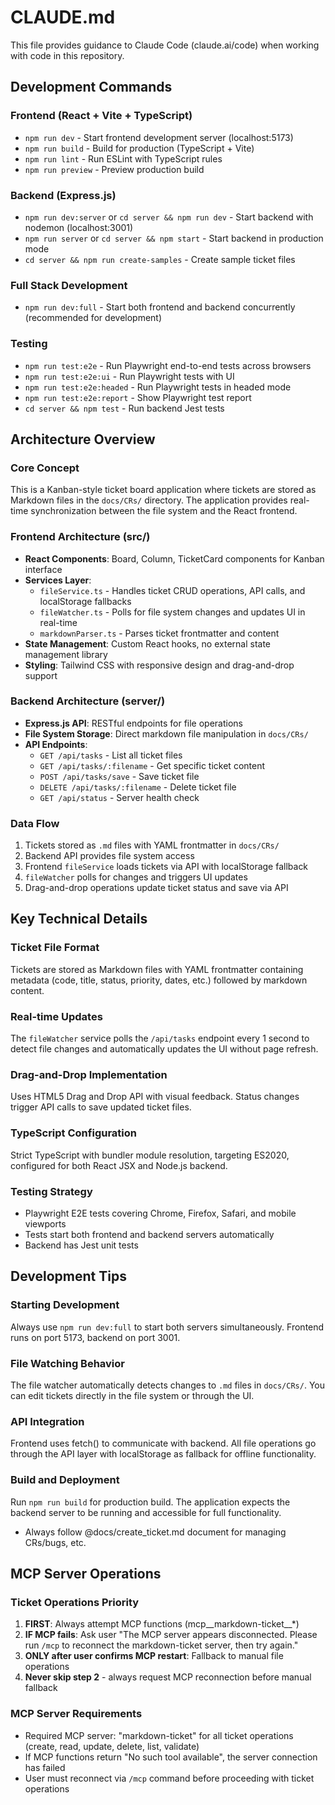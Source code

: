 # CLAUDE.md

This file provides guidance to Claude Code (claude.ai/code) when working with code in this repository.

## Development Commands

### Frontend (React + Vite + TypeScript)
- `npm run dev` - Start frontend development server (localhost:5173)
- `npm run build` - Build for production (TypeScript + Vite)
- `npm run lint` - Run ESLint with TypeScript rules
- `npm run preview` - Preview production build

### Backend (Express.js)
- `npm run dev:server` or `cd server && npm run dev` - Start backend with nodemon (localhost:3001)
- `npm run server` or `cd server && npm start` - Start backend in production mode
- `cd server && npm run create-samples` - Create sample ticket files

### Full Stack Development
- `npm run dev:full` - Start both frontend and backend concurrently (recommended for development)

### Testing
- `npm run test:e2e` - Run Playwright end-to-end tests across browsers
- `npm run test:e2e:ui` - Run Playwright tests with UI
- `npm run test:e2e:headed` - Run Playwright tests in headed mode
- `npm run test:e2e:report` - Show Playwright test report
- `cd server && npm test` - Run backend Jest tests

## Architecture Overview

### Core Concept
This is a Kanban-style ticket board application where tickets are stored as Markdown files in the `docs/CRs/` directory. The application provides real-time synchronization between the file system and the React frontend.

### Frontend Architecture (src/)
- **React Components**: Board, Column, TicketCard components for Kanban interface
- **Services Layer**: 
  - `fileService.ts` - Handles ticket CRUD operations, API calls, and localStorage fallbacks
  - `fileWatcher.ts` - Polls for file system changes and updates UI in real-time
  - `markdownParser.ts` - Parses ticket frontmatter and content
- **State Management**: Custom React hooks, no external state management library
- **Styling**: Tailwind CSS with responsive design and drag-and-drop support

### Backend Architecture (server/)
- **Express.js API**: RESTful endpoints for file operations
- **File System Storage**: Direct markdown file manipulation in `docs/CRs/`
- **API Endpoints**:
  - `GET /api/tasks` - List all ticket files
  - `GET /api/tasks/:filename` - Get specific ticket content
  - `POST /api/tasks/save` - Save ticket file
  - `DELETE /api/tasks/:filename` - Delete ticket file
  - `GET /api/status` - Server health check

### Data Flow
1. Tickets stored as `.md` files with YAML frontmatter in `docs/CRs/`
2. Backend API provides file system access
3. Frontend `fileService` loads tickets via API with localStorage fallback
4. `fileWatcher` polls for changes and triggers UI updates
5. Drag-and-drop operations update ticket status and save via API

## Key Technical Details

### Ticket File Format
Tickets are stored as Markdown files with YAML frontmatter containing metadata (code, title, status, priority, dates, etc.) followed by markdown content.

### Real-time Updates
The `fileWatcher` service polls the `/api/tasks` endpoint every 1 second to detect file changes and automatically updates the UI without page refresh.

### Drag-and-Drop Implementation
Uses HTML5 Drag and Drop API with visual feedback. Status changes trigger API calls to save updated ticket files.

### TypeScript Configuration
Strict TypeScript with bundler module resolution, targeting ES2020, configured for both React JSX and Node.js backend.

### Testing Strategy
- Playwright E2E tests covering Chrome, Firefox, Safari, and mobile viewports
- Tests start both frontend and backend servers automatically
- Backend has Jest unit tests

## Development Tips

### Starting Development
Always use `npm run dev:full` to start both servers simultaneously. Frontend runs on port 5173, backend on port 3001.

### File Watching Behavior
The file watcher automatically detects changes to `.md` files in `docs/CRs/`. You can edit tickets directly in the file system or through the UI.

### API Integration
Frontend uses fetch() to communicate with backend. All file operations go through the API layer with localStorage as fallback for offline functionality.

### Build and Deployment
Run `npm run build` for production build. The application expects the backend server to be running and accessible for full functionality.
- Always follow @docs/create_ticket.md document for managing CRs/bugs, etc.

## MCP Server Operations

### Ticket Operations Priority
1. **FIRST**: Always attempt MCP functions (mcp__markdown-ticket__*)
2. **IF MCP fails**: Ask user "The MCP server appears disconnected. Please run `/mcp` to reconnect the markdown-ticket server, then try again."
3. **ONLY after user confirms MCP restart**: Fallback to manual file operations
4. **Never skip step 2** - always request MCP reconnection before manual fallback

### MCP Server Requirements
- Required MCP server: "markdown-ticket" for all ticket operations (create, read, update, delete, list, validate)
- If MCP functions return "No such tool available", the server connection has failed
- User must reconnect via `/mcp` command before proceeding with ticket operations